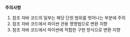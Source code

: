 **주의사항**
1. 참조 자바 코드의 일부는 해당 단원 범위를 벗어나는 부분에 주의
2. 참조 자바 코드에서 파이썬 관용 명명법으로 변환 지향
3. 참조 자바 코드에서 파이썬에 적합한 구현 방식으로 변환 지향
